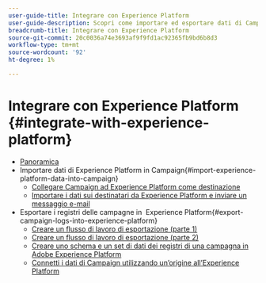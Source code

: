 ```yaml
---
user-guide-title: Integrare con Experience Platform
user-guide-description: Scopri come importare ed esportare dati di Campaign ed Experienci Cloud, consentendo la comunicazione tra le due soluzioni.
breadcrumb-title: Integrare con Experience Platform
source-git-commit: 20c0036a74e3693af9f9fd1ac92365fb9bd6b8d3
workflow-type: tm+mt
source-wordcount: '92'
ht-degree: 1%

---
```



# Integrare con Experience Platform {#integrate-with-experience-platform}

+ [Panoramica](/help/tutorial-integrate-with-experience-platform/overview.md)
+ Importare dati di Experience Platform in Campaign{#import-experience-platform-data-into-campaign}
   + [Collegare Campaign ad Experience Platform come destinazione](/help/tutorial-integrate-with-experience-platform/connect-campaign-to-experience-platform-as-destination.md)
   + [Importare i dati sui destinatari da Experience Platform e inviare un messaggio e-mail](/help/tutorial-integrate-with-experience-platform/import-recipient-data-from-platform.md)
+ Esportare i registri delle campagne in  Experience Platform{#export-campaign-logs-into-experience-platform}
   + [Creare un flusso di lavoro di esportazione (parte 1)](/help/tutorial-integrate-with-experience-platform/workflow-to-find-last-modified-date.md)
   + [Creare un flusso di lavoro di esportazione (parte 2)](/help/tutorial-integrate-with-experience-platform/extract-format-save-data-to-external-account.md)
   + [Creare uno schema e un set di dati dei registri di una campagna in Adobe Experience Platform](/help/tutorial-integrate-with-experience-platform/create-a-campaign-logs-schema-and-dataset-in-experience-platform.md)
   + [Connetti i dati di Campaign utilizzando un’origine all’Experience Platform](/help/tutorial-integrate-with-experience-platform/connect-campaign-data-using-s3-as-source-on-platform.md)
